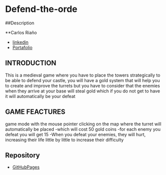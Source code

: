 # Defend-the-orde

##Description

**Carlos Riaño
   
* [linkedin ](https://www.linkedin.com/in/carlosedu1234/)
* [Portafolio](https://carlosedu1234.000webhostapp.com/)

## INTRODUCTION

This is a medieval game where you have to place the towers strategically to be able to defend your castle, you will have a gold system that will help you to create and improve the turrets but you have to consider that the enemies when they arrive at your base will steal gold which if you do not get to have it will automatically be your defeat

## GAME FEACTURES

game mode
with the mouse pointer clicking on the map where the turret will automatically be placed
-which will cost 50 gold coins
-for each enemy you defeat you will get 15
-When you defeat your enemies, they will hurt, increasing their life little by little to increase their difficulty


## Repository
* [GitHubPages ](https://carlosedu1234.000webhostapp.com/)
